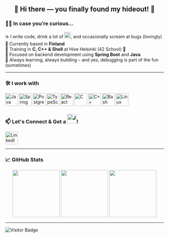 <h2 align="center">👋 Hi there — you finally found my hideout! 🌸</h2>

### 👩‍💻 In case you’re curious...
☕ I write code, drink a lot of <img src="https://cdn.jsdelivr.net/gh/devicons/devicon/icons/java/java-original.svg" height="20" alt="Java" />, and occasionally scream at bugs (lovingly)  
📍 Currently based in **Finland**   
🧠 Training in **C, C++ & Shell** at Hive Helsinki (42 School) 🧪  
🎯 Focused on backend development using **Spring Boot** and **Java**  
🌱 Always learning, always building – and yes, debugging *is* part of the fun (sometimes)

---
### 🛠️ I work with

<p align="left">
  <img src="https://cdn.jsdelivr.net/gh/devicons/devicon/icons/java/java-original.svg" height="40" alt="Java" />
  <img src="https://cdn.jsdelivr.net/gh/devicons/devicon/icons/spring/spring-original.svg" height="40" alt="Spring" />
  <img src="https://cdn.jsdelivr.net/gh/devicons/devicon/icons/postgresql/postgresql-original.svg" height="40" alt="PostgreSQL" />
  <img src="https://cdn.jsdelivr.net/gh/devicons/devicon/icons/typescript/typescript-original.svg" height="40" alt="TypeScript" />
  <img src="https://cdn.jsdelivr.net/gh/devicons/devicon/icons/react/react-original.svg" height="40" alt="React" />
  <img src="https://cdn.jsdelivr.net/gh/devicons/devicon/icons/c/c-original.svg" height="40" alt="C" />
  <img src="https://cdn.jsdelivr.net/gh/devicons/devicon/icons/cplusplus/cplusplus-original.svg" height="40" alt="C++" />
  <img src="https://cdn.jsdelivr.net/gh/devicons/devicon/icons/bash/bash-original.svg" height="40" alt="Bash" />
  <img src="https://cdn.jsdelivr.net/gh/devicons/devicon/icons/linux/linux-original.svg" height="40" alt="Linux" />
</p>

### 📫 Let's Connect & Get a <img src="https://cdn.jsdelivr.net/gh/devicons/devicon/icons/java/java-original.svg" height="30" alt="Java" />!

<p align="left">
  <a href="https://www.linkedin.com/in/hiennguyen95/" target="_blank">
    <img src="https://cdn.jsdelivr.net/gh/devicons/devicon/icons/linkedin/linkedin-original.svg" height="40" alt="LinkedIn" />
  </a>
</p>

---

### 📈 GitHub Stats

<div align="center">
  <img src="https://github-readme-stats.vercel.app/api/top-langs/?username=novth17&layout=compact&theme=radical" height="150"/>
  <img src="https://github-readme-stats.vercel.app/api?username=novth17&show_icons=true&theme=radical" height="150"/>
  <img src="https://github-readme-streak-stats.herokuapp.com/?user=novth17&theme=radical" height="150"/>
</div>


---

![Visitor Badge](https://komarev.com/ghpvc/?username=novth17&style=flat-square)


